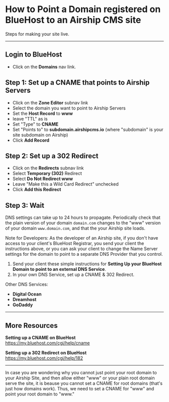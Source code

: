 # How to Point a Domain registered on BlueHost to an Airship CMS site
Steps for making your site live.

---

## Login to BlueHost
- Click on the **Domains** nav link.

## Step 1: Set up a CNAME that points to Airship Servers
- Click on the **Zone Editor** subnav link
- Select the domain you want to point to Airship Servers
- Set the **Host Record** to **www**
- leave "TTL" as is
- Set "Type" to **CNAME**
- Set "Points to" to **subdomain.airshipcms.io**
  (where "subdomain" is your site subdomain on Airship)
- Click **Add Record**

## Step 2: Set up a 302 Redirect
- Click on the **Redirects** subnav link
- Select **Temporary (302)** Redirect
- Select **Do Not Redirect www**
- Leave "Make this a Wild Card Redirect" unchecked
- Click **Add this Redirect**

## Step 3: Wait
DNS settings can take up to 24 hours to propagate. 
Periodically check that the plain version of your domain `domain.com` changes to the "www" version of your domain `www.domain.com`, and that the your Airship site loads.

Note for Developers: As the developer of an Airship site, if you don't have access to your client's BlueHost Registrar, you send your client the instructions above, or you can ask your client to change the Name Server settings for the domain to point to a separate DNS Provider that you control. 
1. Send your client these simple instructions for **Setting Up your BlueHost Domain to point to an external DNS Service**.
2. In your own DNS Service, set up a CNAME & 302 Redirect.

Other DNS Services:
- **Digital Ocean**
- **Dreamhost**
- **GoDaddy**

---

## More Resources

**Setting up a CNAME on BlueHost**  
https://my.bluehost.com/cgi/help/cname  

**Setting up a 302 Redirect on BlueHost**  
https://my.bluehost.com/cgi/help/182  

---

In case you are wondering why you cannot just point your root domain to your Airship Site, and then allow either "www" or your plain root domain serve the site, it is beause you cannot set a CNAME for root domains (that's just how domains work). Thus, we need to set a CNAME for "www" and point your root domain to "www."
